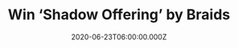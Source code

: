 ---
campaign-uuid: "c-9d5cd91a-6aa4-49ec-a271-e53ae514da6e"
type: "Competition"
category: "Music"
date: "2020-06-23T06:00:00.000Z"
end-date: "2020-07-23T23:59:00.000Z"
disable-form: false
is_promoted: false
has_entry_page: true
title: "Win ‘Shadow Offering’ by Braids"
competition-description: "<p>No longer riding the novelty of youth, the band deliberately\
  \ took time to recommit to themselves and their craft, channel new energy into their\
  \ music and naturally resulted ‘Shadow Offering’. The brand new album by Braids\
  \ is here and we have one copy for you.</p>\n<p>Click below for a chance to win.</p>\n"
hero-header: "Win ‘Shadow Offering’ by Braids"
terms-confirmation: "N/A"
banner-img: "https://assets.expresslyapp.com/asset-4e118644-319b-41a5-b062-1a69f8fe8220.jpg"
logo-left-href: "aaa.nme.com"
logo-left-image: "https://assets.expresslyapp.com/asset-0ce0206a-b701-4df4-a27b-e63d9e366b78.jpg"
logo-left-title: "NME AAA"
bg-image-hero: "https://assets.expresslyapp.com/asset-71f67041-98da-46d3-9764-cf7fe194368a.jpg"
bg-image-first: "https://assets.expresslyapp.com/asset-80f29823-47e5-4feb-a9d3-e40a202bdd5c.jpg"
section1-content: "<p>No longer riding the novelty of youth, the band deliberately\
  \ took time to recommit to themselves and their craft, and channel new energy into\
  \ their music. Typically opting for a private and insular creation process, the\
  \ friendship between the four saw the band sharing their songs with Chris Walla\
  \ (Death Cab For Cutie), and naturally resulted in Walla co-producing and engineering\
  \ 'Shadow Offering'. Pushing the band out of their comfort zone, he at once broke\
  \ and unified the band's dynamic, unearthing individual creative energy long buried\
  \ over the years.</p>\n<p>Enter below for a chance to win.</p>\n"
entry-title: "Win ‘Shadow Offering’ by Braids"
entry-content: "<p>Enter the draw to win ‘Shadow Offering’ by Braids album by completing\
  \ the form below before 23:59 on the 23rd of July 2020.</p>\n"
has-winner: true
winner-title: "CONGRATULATIONS to Irene B. who won ‘Shadow Offering’ by Braids"
winner-banner: "https://assets.expresslyapp.com/asset-246d8f46-679f-4662-8cca-9835f5d140fe.jpg"
prize-description: "‘Shadow Offering’ by Braids"
special-conditions: "Multiple entries are allowed up to one every day.\r\n\r\nThis\
  \ competition is also available on: https://club.expressly.io/competitions/shadow-offering-braids"
country-restrictions:
- "GB"
---
